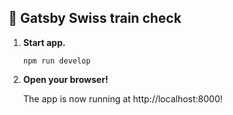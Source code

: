 ## 🚀 Gatsby Swiss train check

1.  **Start app.**

    ```shell
    npm run develop
    ```

3.  **Open your browser!**

    The app is now running at http://localhost:8000!

